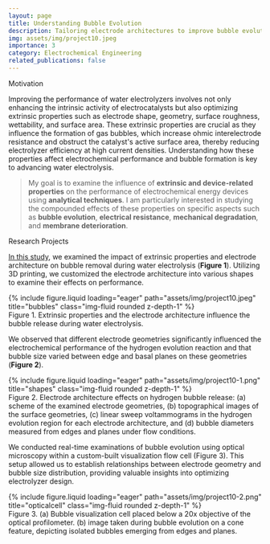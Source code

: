```yaml
---
layout: page
title: Understanding Bubble Evolution
description: Tailoring electrode architectures to improve bubble evolution
img: assets/img/project10.jpeg
importance: 3
category: Electrochemical Engineering
related_publications: false
---
```


<p class="font-weight-bold">Motivation</p>

Improving the performance of water electrolyzers involves not only enhancing the intrinsic activity of electrocatalysts but also optimizing extrinsic properties such as electrode shape, geometry, surface roughness, wettability, and surface area. These extrinsic properties are crucial as they influence the formation of gas bubbles, which increase ohmic interelectrode resistance and obstruct the catalyst's active surface area, thereby reducing electrolyzer efficiency at high current densities. Understanding how these properties affect electrochemical performance and bubble formation is key to advancing water electrolysis.

> My goal is to examine the influence of <strong>extrinsic and device-related properties</strong> on the performance of electrochemical energy devices using <strong>analytical techniques</strong>.
> I am particularly interested in studying the compounded effects of these properties on specific aspects such as <strong>bubble evolution</strong>, <strong>electrical resistance</strong>, <strong>mechanical degradation</strong>, and <strong>membrane deterioration</strong>.

<p class="font-weight-bold">Research Projects</p>

[In this study](https://doi.org/10.1021/acsami.2c12579), we examined the impact of extrinsic properties and electrode architecture on bubble removal during water electrolysis (<strong>Figure 1</strong>). Utilizing 3D printing, we customized the electrode architecture into various shapes to examine their effects on performance. 

<div class="row">
    <div class="col-sm mt-3 mt-md-0">
        {% include figure.liquid loading="eager" path="assets/img/project10.jpeg" title="bubbles" class="img-fluid rounded z-depth-1" %}
    </div>
</div>
<div class="caption">
    Figure 1. Extrinsic properties and the electrode architecture influence the bubble release during water electrolysis.
</div>

We observed that different electrode geometries significantly influenced the electrochemical performance of the hydrogen evolution reaction and that bubble size varied between edge and basal planes on these geometries (<strong>Figure 2</strong>). 

<div class="row">
    <div class="col-sm mt-3 mt-md-0">
        {% include figure.liquid loading="eager" path="assets/img/project10-1.png" title="shapes" class="img-fluid rounded z-depth-1" %}
    </div>
</div>
<div class="caption">
    Figure 2. Electrode architecture effects on hydrogen bubble release: (a) scheme of the examined electrode geometries, (b) topographical images of the surface geometries, (c) linear sweep voltammograms in the hydrogen evolution region for each electrode architecture, and (d) bubble diameters measured from edges and planes under flow conditions.
</div>

We conducted real-time examinations of bubble evolution using optical microscopy within a custom-built visualization flow cell (Figure 3). This setup allowed us to establish relationships between electrode geometry and bubble size distribution, providing valuable insights into optimizing electrolyzer design.  

<div class="row">
    <div class="col-sm mt-3 mt-md-0">
        {% include figure.liquid loading="eager" path="assets/img/project10-2.png" title="opticalcell" class="img-fluid rounded z-depth-1" %}
    </div>
</div>
<div class="caption">
    Figure 3. (a) Bubble visualization cell placed below a 20x objective of the optical profilometer. (b) image taken during bubble evolution on a cone feature, depicting isolated bubbles emerging from edges and planes.
</div>




